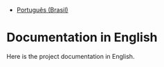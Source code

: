 - [Português (Brasil)](/README.md)
# Documentation in English

Here is the project documentation in English.
